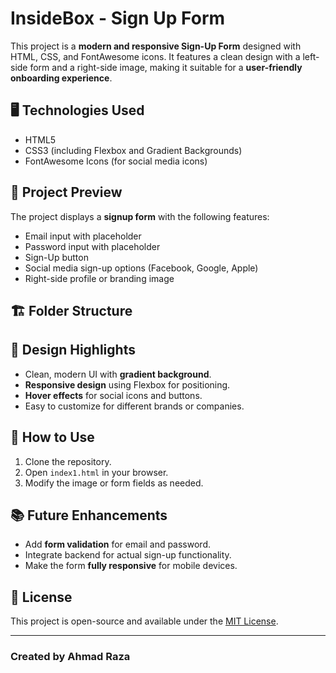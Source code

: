 # InsideBox - Sign Up Form

This project is a **modern and responsive Sign-Up Form** designed with HTML, CSS, and FontAwesome icons. It features a clean design with a left-side form and a right-side image, making it suitable for a **user-friendly onboarding experience**.

## 🖥️ Technologies Used
- HTML5
- CSS3 (including Flexbox and Gradient Backgrounds)
- FontAwesome Icons (for social media icons)

## 📸 Project Preview
The project displays a **signup form** with the following features:
- Email input with placeholder
- Password input with placeholder
- Sign-Up button
- Social media sign-up options (Facebook, Google, Apple)
- Right-side profile or branding image

## 🏗️ Folder Structure

## 🎨 Design Highlights
- Clean, modern UI with **gradient background**.
- **Responsive design** using Flexbox for positioning.
- **Hover effects** for social icons and buttons.
- Easy to customize for different brands or companies.

## 🚀 How to Use
1. Clone the repository.
2. Open `index1.html` in your browser.
3. Modify the image or form fields as needed.

## 📚 Future Enhancements
- Add **form validation** for email and password.
- Integrate backend for actual sign-up functionality.
- Make the form **fully responsive** for mobile devices.

## 📄 License
This project is open-source and available under the [MIT License](LICENSE).

---

### Created by Ahmad Raza
